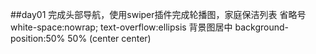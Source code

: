 ##day01
  完成头部导航，使用swiper插件完成轮播图，家庭保洁列表
  省略号
    white-space:nowrap;
    text-overflow:ellipsis
  背景图居中
    background-position:50% 50% (center center)